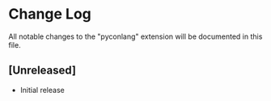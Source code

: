 # Change Log

All notable changes to the "pyconlang" extension will be documented in this file.

## [Unreleased]

- Initial release
